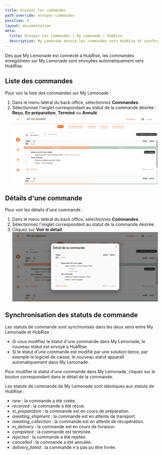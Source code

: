 ```yaml
---
title: Envoyer les commandes
path_override: envoyer-commandes
position: 4
layout: documentation
meta:
  title: Envoyer les commandes | My Lemonade | HubRise
  description: My Lemonade envoie les commandes vers HubRise et synchronise les statuts de commande. Connectez vos apps et synchronisez vos données.
---
```


Dès que My Lemonade est connecté à HubRise, les commandes enregistrées sur My Lemonade sont envoyées automatiquement vers HubRise.

## Liste des commandes

Pour voir la liste des commandes sur My Lemonade :

1.  Dans le menu latéral du back office, sélectionnez **Commandes**.
1.  Sélectionnez l'onglet correspondant au statut de la commande désirée : **Reçu**, **En préparation**, **Terminé** ou **Annulé**.
    ![Commandes - Liste des commandes](./images/008-order-list.png)

## Détails d'une commande

Pour voir les détails d'une commande :

1.  Dans le menu latéral du back office, sélectionnez **Commandes**.
1.  Sélectionnez l'onglet correspondant au statut de la commande désirée.
1.  Cliquez sur **Voir le détail**.
    ![Commandes - Détails d'une commande](./images/009-order-details.png)

## Synchronisation des statuts de commande

Les statuts de commande sont synchronisés dans les deux sens entre My Lemonade et HubRise :

- Si vous modifiez le statut d'une commande dans My Lemonade, le nouveau statut est envoyé à HubRise.
- Si le statut d'une commande est modifié par une solution tierce, par exemple le logiciel de caisse, le nouveau statut apparaît automatiquement dans My Lemonade.

Pour modifier le statut d'une commande dans My Lemonade, cliquez sur le bouton correspondant dans le détail de la commande.

Les statuts de commande de My Lemonade sont identiques aux statuts de HubRise :

- _new_ : la commande a été créée.
- _received_ : la commande a été reçue.
- _in_preparation_ : la commande est en cours de préparation.
- _awaiting_shipment_ : la commande est en attente de transport.
- _awaiting_collection_ : la commande est en attente de récupération.
- _in_delivery_ : la commande est en cours de livraison.
- _completed_ : la commande est terminée.
- _rejected_ : la commande a été rejetée.
- _cancelled_ : la commande a été annulée.
- _delivery_failed_ : la commande n'a pas pu être livrée.
